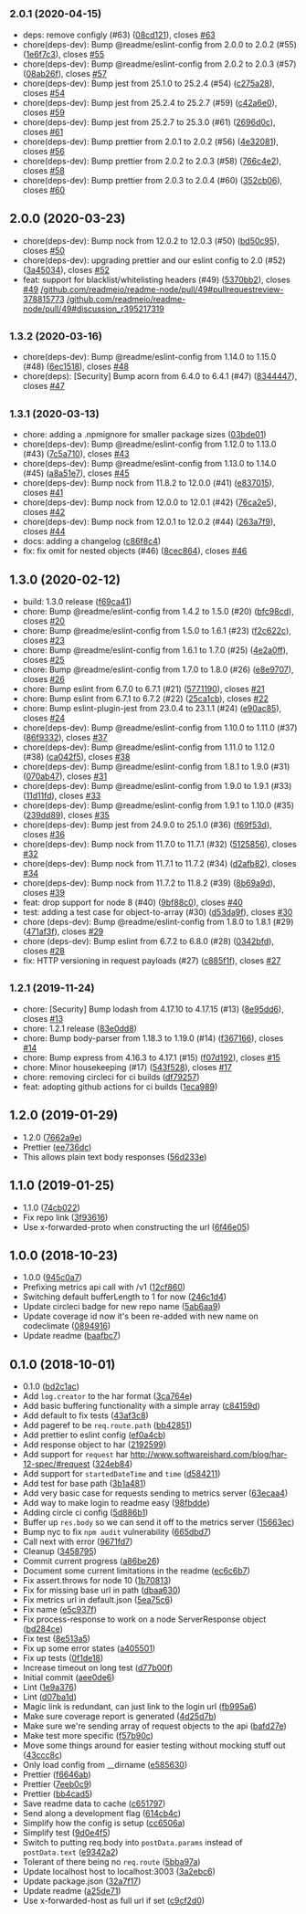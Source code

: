 ## <small>2.0.1 (2020-04-15)</small>

* deps: remove configly (#63) ([08cd121](https://github.com/readmeio/readme-node/commit/08cd121)), closes [#63](https://github.com/readmeio/readme-node/issues/63)
* chore(deps-dev): Bump @readme/eslint-config from 2.0.0 to 2.0.2 (#55) ([1e6f7c3](https://github.com/readmeio/readme-node/commit/1e6f7c3)), closes [#55](https://github.com/readmeio/readme-node/issues/55)
* chore(deps-dev): Bump @readme/eslint-config from 2.0.2 to 2.0.3 (#57) ([08ab26f](https://github.com/readmeio/readme-node/commit/08ab26f)), closes [#57](https://github.com/readmeio/readme-node/issues/57)
* chore(deps-dev): Bump jest from 25.1.0 to 25.2.4 (#54) ([c275a28](https://github.com/readmeio/readme-node/commit/c275a28)), closes [#54](https://github.com/readmeio/readme-node/issues/54)
* chore(deps-dev): Bump jest from 25.2.4 to 25.2.7 (#59) ([c42a6e0](https://github.com/readmeio/readme-node/commit/c42a6e0)), closes [#59](https://github.com/readmeio/readme-node/issues/59)
* chore(deps-dev): Bump jest from 25.2.7 to 25.3.0 (#61) ([2696d0c](https://github.com/readmeio/readme-node/commit/2696d0c)), closes [#61](https://github.com/readmeio/readme-node/issues/61)
* chore(deps-dev): Bump prettier from 2.0.1 to 2.0.2 (#56) ([4e32081](https://github.com/readmeio/readme-node/commit/4e32081)), closes [#56](https://github.com/readmeio/readme-node/issues/56)
* chore(deps-dev): Bump prettier from 2.0.2 to 2.0.3 (#58) ([766c4e2](https://github.com/readmeio/readme-node/commit/766c4e2)), closes [#58](https://github.com/readmeio/readme-node/issues/58)
* chore(deps-dev): Bump prettier from 2.0.3 to 2.0.4 (#60) ([352cb06](https://github.com/readmeio/readme-node/commit/352cb06)), closes [#60](https://github.com/readmeio/readme-node/issues/60)



## 2.0.0 (2020-03-23)

* chore(deps-dev): Bump nock from 12.0.2 to 12.0.3 (#50) ([bd50c95](https://github.com/readmeio/readme-node/commit/bd50c95)), closes [#50](https://github.com/readmeio/readme-node/issues/50)
* chore(deps-dev): upgrading prettier and our eslint config to 2.0 (#52) ([3a45034](https://github.com/readmeio/readme-node/commit/3a45034)), closes [#52](https://github.com/readmeio/readme-node/issues/52)
* feat: support for blacklist/whitelisting headers (#49) ([5370bb2](https://github.com/readmeio/readme-node/commit/5370bb2)), closes [#49](https://github.com/readmeio/readme-node/issues/49) [/github.com/readmeio/readme-node/pull/49#pullrequestreview-378815773](https://github.com//github.com/readmeio/readme-node/pull/49/issues/pullrequestreview-378815773) [/github.com/readmeio/readme-node/pull/49#discussion_r395217319](https://github.com//github.com/readmeio/readme-node/pull/49/issues/discussion_r395217319)



## <small>1.3.2 (2020-03-16)</small>

* chore(deps-dev): Bump @readme/eslint-config from 1.14.0 to 1.15.0 (#48) ([6ec1518](https://github.com/readmeio/readme-node/commit/6ec1518)), closes [#48](https://github.com/readmeio/readme-node/issues/48)
* chore(deps): [Security] Bump acorn from 6.4.0 to 6.4.1 (#47) ([8344447](https://github.com/readmeio/readme-node/commit/8344447)), closes [#47](https://github.com/readmeio/readme-node/issues/47)



## <small>1.3.1 (2020-03-13)</small>

* chore: adding a .npmignore for smaller package sizes ([03bde01](https://github.com/readmeio/readme-node/commit/03bde01))
* chore(deps-dev): Bump @readme/eslint-config from 1.12.0 to 1.13.0 (#43) ([7c5a710](https://github.com/readmeio/readme-node/commit/7c5a710)), closes [#43](https://github.com/readmeio/readme-node/issues/43)
* chore(deps-dev): Bump @readme/eslint-config from 1.13.0 to 1.14.0 (#45) ([a8a51e7](https://github.com/readmeio/readme-node/commit/a8a51e7)), closes [#45](https://github.com/readmeio/readme-node/issues/45)
* chore(deps-dev): Bump nock from 11.8.2 to 12.0.0 (#41) ([e837015](https://github.com/readmeio/readme-node/commit/e837015)), closes [#41](https://github.com/readmeio/readme-node/issues/41)
* chore(deps-dev): Bump nock from 12.0.0 to 12.0.1 (#42) ([76ca2e5](https://github.com/readmeio/readme-node/commit/76ca2e5)), closes [#42](https://github.com/readmeio/readme-node/issues/42)
* chore(deps-dev): Bump nock from 12.0.1 to 12.0.2 (#44) ([263a7f9](https://github.com/readmeio/readme-node/commit/263a7f9)), closes [#44](https://github.com/readmeio/readme-node/issues/44)
* docs: adding a changelog ([c86f8c4](https://github.com/readmeio/readme-node/commit/c86f8c4))
* fix: fix omit for nested objects (#46) ([8cec864](https://github.com/readmeio/readme-node/commit/8cec864)), closes [#46](https://github.com/readmeio/readme-node/issues/46)



## 1.3.0 (2020-02-12)

* build: 1.3.0 release ([f69ca41](https://github.com/readmeio/readme-node/commit/f69ca41))
* chore: Bump @readme/eslint-config from 1.4.2 to 1.5.0 (#20) ([bfc98cd](https://github.com/readmeio/readme-node/commit/bfc98cd)), closes [#20](https://github.com/readmeio/readme-node/issues/20)
* chore: Bump @readme/eslint-config from 1.5.0 to 1.6.1 (#23) ([f2c622c](https://github.com/readmeio/readme-node/commit/f2c622c)), closes [#23](https://github.com/readmeio/readme-node/issues/23)
* chore: Bump @readme/eslint-config from 1.6.1 to 1.7.0 (#25) ([4e2a0ff](https://github.com/readmeio/readme-node/commit/4e2a0ff)), closes [#25](https://github.com/readmeio/readme-node/issues/25)
* chore: Bump @readme/eslint-config from 1.7.0 to 1.8.0 (#26) ([e8e9707](https://github.com/readmeio/readme-node/commit/e8e9707)), closes [#26](https://github.com/readmeio/readme-node/issues/26)
* chore: Bump eslint from 6.7.0 to 6.7.1 (#21) ([5771190](https://github.com/readmeio/readme-node/commit/5771190)), closes [#21](https://github.com/readmeio/readme-node/issues/21)
* chore: Bump eslint from 6.7.1 to 6.7.2 (#22) ([25ca1cb](https://github.com/readmeio/readme-node/commit/25ca1cb)), closes [#22](https://github.com/readmeio/readme-node/issues/22)
* chore: Bump eslint-plugin-jest from 23.0.4 to 23.1.1 (#24) ([e90ac85](https://github.com/readmeio/readme-node/commit/e90ac85)), closes [#24](https://github.com/readmeio/readme-node/issues/24)
* chore(deps-dev): Bump @readme/eslint-config from 1.10.0 to 1.11.0 (#37) ([86f9332](https://github.com/readmeio/readme-node/commit/86f9332)), closes [#37](https://github.com/readmeio/readme-node/issues/37)
* chore(deps-dev): Bump @readme/eslint-config from 1.11.0 to 1.12.0 (#38) ([ca042f5](https://github.com/readmeio/readme-node/commit/ca042f5)), closes [#38](https://github.com/readmeio/readme-node/issues/38)
* chore(deps-dev): Bump @readme/eslint-config from 1.8.1 to 1.9.0 (#31) ([070ab47](https://github.com/readmeio/readme-node/commit/070ab47)), closes [#31](https://github.com/readmeio/readme-node/issues/31)
* chore(deps-dev): Bump @readme/eslint-config from 1.9.0 to 1.9.1 (#33) ([11d11fd](https://github.com/readmeio/readme-node/commit/11d11fd)), closes [#33](https://github.com/readmeio/readme-node/issues/33)
* chore(deps-dev): Bump @readme/eslint-config from 1.9.1 to 1.10.0 (#35) ([239dd89](https://github.com/readmeio/readme-node/commit/239dd89)), closes [#35](https://github.com/readmeio/readme-node/issues/35)
* chore(deps-dev): Bump jest from 24.9.0 to 25.1.0 (#36) ([f69f53d](https://github.com/readmeio/readme-node/commit/f69f53d)), closes [#36](https://github.com/readmeio/readme-node/issues/36)
* chore(deps-dev): Bump nock from 11.7.0 to 11.7.1 (#32) ([5125856](https://github.com/readmeio/readme-node/commit/5125856)), closes [#32](https://github.com/readmeio/readme-node/issues/32)
* chore(deps-dev): Bump nock from 11.7.1 to 11.7.2 (#34) ([d2afb82](https://github.com/readmeio/readme-node/commit/d2afb82)), closes [#34](https://github.com/readmeio/readme-node/issues/34)
* chore(deps-dev): Bump nock from 11.7.2 to 11.8.2 (#39) ([8b69a9d](https://github.com/readmeio/readme-node/commit/8b69a9d)), closes [#39](https://github.com/readmeio/readme-node/issues/39)
* feat: drop support for node 8 (#40) ([9bf88c0](https://github.com/readmeio/readme-node/commit/9bf88c0)), closes [#40](https://github.com/readmeio/readme-node/issues/40)
* test: adding a test case for object-to-array (#30) ([d53da9f](https://github.com/readmeio/readme-node/commit/d53da9f)), closes [#30](https://github.com/readmeio/readme-node/issues/30)
* chore (deps-dev): Bump @readme/eslint-config from 1.8.0 to 1.8.1 (#29) ([471af3f](https://github.com/readmeio/readme-node/commit/471af3f)), closes [#29](https://github.com/readmeio/readme-node/issues/29)
* chore (deps-dev): Bump eslint from 6.7.2 to 6.8.0 (#28) ([0342bfd](https://github.com/readmeio/readme-node/commit/0342bfd)), closes [#28](https://github.com/readmeio/readme-node/issues/28)
* fix: HTTP versioning in request payloads (#27) ([c885f1f](https://github.com/readmeio/readme-node/commit/c885f1f)), closes [#27](https://github.com/readmeio/readme-node/issues/27)



## <small>1.2.1 (2019-11-24)</small>

* chore: [Security] Bump lodash from 4.17.10 to 4.17.15 (#13) ([8e95dd6](https://github.com/readmeio/readme-node/commit/8e95dd6)), closes [#13](https://github.com/readmeio/readme-node/issues/13)
* chore: 1.2.1 release ([83e0dd8](https://github.com/readmeio/readme-node/commit/83e0dd8))
* chore: Bump body-parser from 1.18.3 to 1.19.0 (#14) ([f367166](https://github.com/readmeio/readme-node/commit/f367166)), closes [#14](https://github.com/readmeio/readme-node/issues/14)
* chore: Bump express from 4.16.3 to 4.17.1 (#15) ([f07d192](https://github.com/readmeio/readme-node/commit/f07d192)), closes [#15](https://github.com/readmeio/readme-node/issues/15)
* chore: Minor housekeeping (#17) ([543f528](https://github.com/readmeio/readme-node/commit/543f528)), closes [#17](https://github.com/readmeio/readme-node/issues/17)
* chore: removing circleci for ci builds ([df79257](https://github.com/readmeio/readme-node/commit/df79257))
* feat: adopting github actions for ci builds ([1eca989](https://github.com/readmeio/readme-node/commit/1eca989))



## 1.2.0 (2019-01-29)

* 1.2.0 ([7662a9e](https://github.com/readmeio/readme-node/commit/7662a9e))
* Prettier ([ee736dc](https://github.com/readmeio/readme-node/commit/ee736dc))
* This allows plain text body responses ([56d233e](https://github.com/readmeio/readme-node/commit/56d233e))



## 1.1.0 (2019-01-25)

* 1.1.0 ([74cb022](https://github.com/readmeio/readme-node/commit/74cb022))
* Fix repo link ([3f93616](https://github.com/readmeio/readme-node/commit/3f93616))
* Use x-forwarded-proto when constructing the url ([6f46e05](https://github.com/readmeio/readme-node/commit/6f46e05))



## 1.0.0 (2018-10-23)

* 1.0.0 ([945c0a7](https://github.com/readmeio/readme-node/commit/945c0a7))
* Prefixing metrics api call with /v1 ([12cf860](https://github.com/readmeio/readme-node/commit/12cf860))
* Switching default bufferLength to 1 for now ([246c1d4](https://github.com/readmeio/readme-node/commit/246c1d4))
* Update circleci badge for new repo name ([5ab6aa9](https://github.com/readmeio/readme-node/commit/5ab6aa9))
* Update coverage id now it's been re-added with new name on codeclimate ([0894916](https://github.com/readmeio/readme-node/commit/0894916))
* Update readme ([baafbc7](https://github.com/readmeio/readme-node/commit/baafbc7))



## 0.1.0 (2018-10-01)

* 0.1.0 ([bd2c1ac](https://github.com/readmeio/readme-node/commit/bd2c1ac))
* Add `log.creator` to the har format ([3ca764e](https://github.com/readmeio/readme-node/commit/3ca764e))
* Add basic buffering functionality with a simple array ([c84159d](https://github.com/readmeio/readme-node/commit/c84159d))
* Add default to fix tests ([43af3c8](https://github.com/readmeio/readme-node/commit/43af3c8))
* Add pageref to be `req.route.path` ([bb42851](https://github.com/readmeio/readme-node/commit/bb42851))
* Add prettier to eslint config ([ef0a4cb](https://github.com/readmeio/readme-node/commit/ef0a4cb))
* Add response object to har ([2192599](https://github.com/readmeio/readme-node/commit/2192599))
* Add support for `request` har http://www.softwareishard.com/blog/har-12-spec/#request ([324eb84](https://github.com/readmeio/readme-node/commit/324eb84))
* Add support for `startedDateTime` and `time` ([d584211](https://github.com/readmeio/readme-node/commit/d584211))
* Add test for base path ([3b1a481](https://github.com/readmeio/readme-node/commit/3b1a481))
* Add very basic case for requests sending to metrics server ([63ecaa4](https://github.com/readmeio/readme-node/commit/63ecaa4))
* Add way to make login to readme easy ([98fbdde](https://github.com/readmeio/readme-node/commit/98fbdde))
* Adding circle ci config ([5d886b1](https://github.com/readmeio/readme-node/commit/5d886b1))
* Buffer up `res.body` so we can send it off to the metrics server ([15663ec](https://github.com/readmeio/readme-node/commit/15663ec))
* Bump nyc to fix `npm audit` vulnerability ([665dbd7](https://github.com/readmeio/readme-node/commit/665dbd7))
* Call next with error ([9671fd7](https://github.com/readmeio/readme-node/commit/9671fd7))
* Cleanup ([3458795](https://github.com/readmeio/readme-node/commit/3458795))
* Commit current progress ([a86be26](https://github.com/readmeio/readme-node/commit/a86be26))
* Document some current limitations in the readme ([ec6c6b7](https://github.com/readmeio/readme-node/commit/ec6c6b7))
* Fix assert.throws for node 10 ([1b70813](https://github.com/readmeio/readme-node/commit/1b70813))
* Fix for missing base url in path ([dbaa630](https://github.com/readmeio/readme-node/commit/dbaa630))
* Fix metrics url in default.json ([5ea75c6](https://github.com/readmeio/readme-node/commit/5ea75c6))
* Fix name ([e5c937f](https://github.com/readmeio/readme-node/commit/e5c937f))
* Fix process-response to work on a node ServerResponse object ([bd284ce](https://github.com/readmeio/readme-node/commit/bd284ce))
* Fix test ([8e513a5](https://github.com/readmeio/readme-node/commit/8e513a5))
* Fix up some error states ([a405501](https://github.com/readmeio/readme-node/commit/a405501))
* Fix up tests ([0f1de18](https://github.com/readmeio/readme-node/commit/0f1de18))
* Increase timeout on long test ([d77b00f](https://github.com/readmeio/readme-node/commit/d77b00f))
* Initial commit ([aee0de6](https://github.com/readmeio/readme-node/commit/aee0de6))
* Lint ([1e9a376](https://github.com/readmeio/readme-node/commit/1e9a376))
* Lint ([d07ba1d](https://github.com/readmeio/readme-node/commit/d07ba1d))
* Magic link is redundant, can just link to the login url ([fb995a6](https://github.com/readmeio/readme-node/commit/fb995a6))
* Make sure coverage report is generated ([4d25d7b](https://github.com/readmeio/readme-node/commit/4d25d7b))
* Make sure we're sending array of request objects to the api ([bafd27e](https://github.com/readmeio/readme-node/commit/bafd27e))
* Make test more specific ([f57b90c](https://github.com/readmeio/readme-node/commit/f57b90c))
* Move some things around for easier testing without mocking stuff out ([43ccc8c](https://github.com/readmeio/readme-node/commit/43ccc8c))
* Only load config from __dirname ([e585630](https://github.com/readmeio/readme-node/commit/e585630))
* Prettier ([f6646ab](https://github.com/readmeio/readme-node/commit/f6646ab))
* Prettier ([7eeb0c9](https://github.com/readmeio/readme-node/commit/7eeb0c9))
* Prettier ([bb4cad5](https://github.com/readmeio/readme-node/commit/bb4cad5))
* Save readme data to cache ([c651797](https://github.com/readmeio/readme-node/commit/c651797))
* Send along a development flag ([614cb4c](https://github.com/readmeio/readme-node/commit/614cb4c))
* Simplify how the config is setup ([cc6506a](https://github.com/readmeio/readme-node/commit/cc6506a))
* Simplify test ([9d0e4f5](https://github.com/readmeio/readme-node/commit/9d0e4f5))
* Switch to putting req.body into `postData.params` instead of `postData.text` ([e9342a2](https://github.com/readmeio/readme-node/commit/e9342a2))
* Tolerant of there being no `req.route` ([5bba97a](https://github.com/readmeio/readme-node/commit/5bba97a))
* Update localhost host to localhost:3003 ([3a2ebc6](https://github.com/readmeio/readme-node/commit/3a2ebc6))
* Update package.json ([32a7f17](https://github.com/readmeio/readme-node/commit/32a7f17))
* Update readme ([a25de71](https://github.com/readmeio/readme-node/commit/a25de71))
* Use x-forwarded-host as full url if set ([c9cf2d0](https://github.com/readmeio/readme-node/commit/c9cf2d0))



